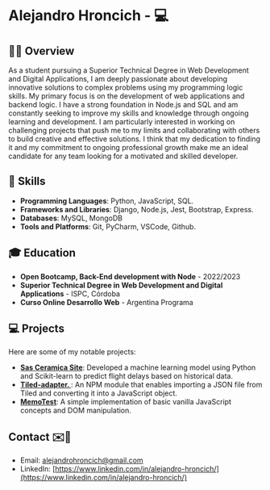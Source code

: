 # Alejandro Hroncich - 💻


## 👨‍💻 Overview

As a student pursuing a Superior Technical Degree in Web Development and Digital Applications, I am deeply passionate about developing innovative solutions to complex problems using my programming logic skills. My primary focus is on the development of web applications and backend logic. I have a strong foundation in Node.js and SQL and am constantly seeking to improve my skills and knowledge through ongoing learning and development. I am particularly interested in working on challenging projects that push me to my limits and collaborating with others to build creative and effective solutions. I think that my dedication to finding it and my commitment to ongoing professional growth make me an ideal candidate for any team looking for a motivated and skilled developer.

## 🔧 Skills

- **Programming Languages**: Python, JavaScript, SQL.
- **Frameworks and Libraries**: Django, Node.js, Jest, Bootstrap, Express.
- **Databases**: MySQL, MongoDB
- **Tools and Platforms**: Git, PyCharm, VSCode, Github.


## 🎓 Education

- **Open Bootcamp, Back-End development with Node** - 2022/2023
- **Superior Technical Degree in Web Development and Digital Applications** - ISPC, Córdoba
- **Curso Online Desarrollo Web** - Argentina Programa



## 💻 Projects

Here are some of my notable projects:

- **[Sas Ceramica Site](https://github.com/ahroncich7/sas)**: Developed a machine learning model using Python and Scikit-learn to predict flight delays based on historical data.
- **[Tiled-adapter. ](https://github.com/ahroncich7/e-commerce-website)**: An NPM module that enables importing a JSON file from Tiled and converting it into a JavaScript object.
- **[MemoTest](https://github.com/ahroncich7/memo_test)**: A simple implementation of basic vanilla JavaScript concepts and DOM manipulation.


## Contact ✉️🤝

- Email: alejandrohroncich@gmail.com
- LinkedIn: [https://www.linkedin.com/in/alejandro-hroncich/](https://www.linkedin.com/in/alejandro-hroncich/)
